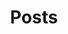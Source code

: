 ---
layout: search
title: Posts
permalink: /search/
header:
  overlay_image: /assets/images/top-img.jpg
---